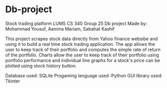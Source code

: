 # Db-project
Stock trading platform
LUMS 
CS 340
Group 25 Db project 
Made by:
Mohammad Yousuf,
Aamina Mariam,
Sabahat Kashif

This project scrapes stock data directly from Yahoo finance websibe and using it to build a real time stock trading application. The app allows the user to keep track of their portfolio and computes the simple rate of return of the portfolio. Charts allow the user to keep track of their portfolio using portfolio performance and individual line graphs for a stock's price can be plotted using stock history button.

Database used: SQLite
Progaming language used :Python
GUI library used: Tkinter

